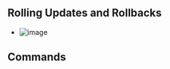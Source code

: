## Rolling Updates and Rollbacks

- ![image](https://user-images.githubusercontent.com/64038272/226172819-cb4bde84-008d-4cbd-af3e-9f959e706850.png)

## Commands

